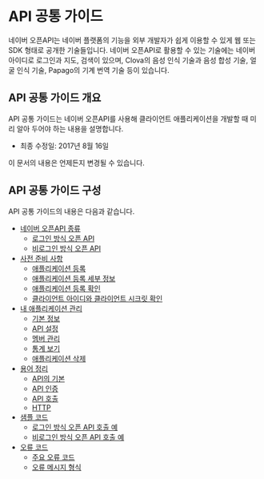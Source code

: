 # API 공통 가이드

네이버 오픈API는 네이버 플랫폼의 기능을 외부 개발자가 쉽게 이용할 수 있게 웹 또는 SDK 형태로 공개한 기술들입니다. 네이버 오픈API로 활용할 수 있는 기술에는 네이버 아이디로 로그인과 지도, 검색이 있으며, Clova의 음성 인식 기술과 음성 합성 기술, 얼굴 인식 기술, Papago의 기계 번역 기술 등이 있습니다.

## API 공통 가이드 개요

API 공통 가이드는 네이버 오픈API를 사용해 클라이언트 애플리케이션을 개발할 때 미리 알아 두어야 하는 내용을 설명합니다.

<div class="info">
	<ul>
		<li>최종 수정일: 2017년 8월 16일</li>
	</ul>
	<p>이 문서의 내용은 언제든지 변경될 수 있습니다.</p>
</div>  

## API 공통 가이드 구성

API 공통 가이드의 내용은 다음과 같습니다.

- [네이버 오픈API 종류](apilist.md)
   - [로그인 방식 오픈 API](apilist.md#로그인-방식-오픈-api)
   - [비로그인 방식 오픈 API](apilist.md#비로그인-방식-오픈-api)
- [사전 준비 사항](appregister.md)
  - [애플리케이션 등록](appregister.md#애플리케이션-등록)
  - [애플리케이션 등록 세부 정보](appregister.md#애플리케이션-등록-세부-정보)
  - [애플리케이션 등록 확인](appregister.md#애플리케이션-등록-확인)
  - [클라이언트 아이디와 클라이언트 시크릿 확인](appregister.md#클라이언트-아이디와-클라이언트-시크릿-확인)
- [내 애플리케이션 관리](appconf.md)
  - [기본 정보](appconf.md#기본-정보)
  - [API 설정](appconf.md#api-설정)
  - [멤버 관리](appconf.md#멤버-관리)
  - [통계 보기](appconf.md#통계-보기)
  - [애플리케이션 삭제](appconf.md#애플리케이션-삭제)
- [용어 정리](apiterms.md)
  - [API의 기본](apiterms.md#api의-기본)
  - [API 인증](apiterms.md#api-인증)
  - [API 호출](apiterms.md#api-호출)
  - [HTTP](apiterms.md#http)
- [샘플 코드](apicall.md)
  - [로그인 방식 오픈 API 호출 예](apicall.md#로그인-방식-오픈-api-호출-예)
  - [비로그인 방식 오픈 API 호출 예](apicall.md#비로그인-방식-오픈-api-호출-예)
- [오류 코드](errorcode.md)
  - [주요 오류 코드](errorcode.md#주요-오류-코드)
  - [오류 메시지 형식](errorcode.md#오류-메시지-형식)
